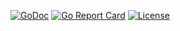 [![GoDoc](https://godoc.org/github.com/mickep76/color?status.svg)](https://godoc.org/github.com/mickep76/color)
[![Go Report Card](https://goreportcard.com/badge/github.com/mickep76/color)](https://goreportcard.com/report/github.com/mickep76/color)
[![License](https://img.shields.io/badge/License-Apache%202.0-blue.svg)](https://github.com/mickep76/color/blob/master/LICENSE)
